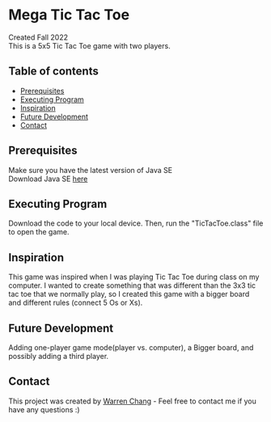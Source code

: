 # Mega Tic Tac Toe

Created Fall 2022<br>
This is a 5x5 Tic Tac Toe game with two players. 

## Table of contents
* [Prerequisites](#prerequisites)
* [Executing Program](#executing-program)
* [Inspiration](#inspiration)
* [Future Development](#future-development)
* [Contact](#contact)


## Prerequisites

Make sure you have the latest version of Java SE<br>
Download Java SE [here](https://www.oracle.com/java/technologies/javase-downloads.html)


## Executing Program

Download the code to your local device. Then, run the "TicTacToe.class" file to open the game. 

## Inspiration

This game was inspired when I was playing Tic Tac Toe during class on my computer. I wanted to create something that was different than the 3x3 tic tac toe that we normally play, so I created this game with a bigger board and different rules (connect 5 Os or Xs). 

## Future Development

Adding one-player game mode(player vs. computer), a Bigger board, and possibly adding a third player. 

## Contact

This project was created by [Warren Chang](https://www.linkedin.com/in/warren-chang-215644229/) - Feel free to contact me if you have any questions :)
